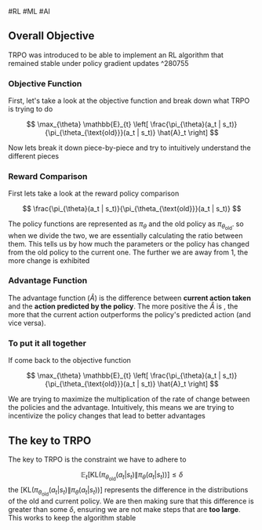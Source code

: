#RL #ML #AI
## Overall Objective

TRPO was introduced to be able to implement an RL algorithm that remained stable under policy gradient updates ^280755

### Objective Function

First, let's take a look at the objective function and break down what TRPO is trying to do

$$
\max_{\theta} \mathbb{E}_{t} \left[ \frac{\pi_{\theta}(a_t | s_t)}{\pi_{\theta_{\text{old}}}(a_t | s_t)} \hat{A}_t \right]
$$

Now lets break it down piece-by-piece and try to intuitively understand the different pieces


### Reward Comparison

First lets take a look at the reward policy comparison

$$
\frac{\pi_{\theta}(a_t | s_t)}{\pi_{\theta_{\text{old}}}(a_t | s_t)}
$$

The policy functions are represented as $\pi_{\theta}$ and the old policy as $\pi_{\theta_{\text{old}}}$. so when we divide the two, we are essentially calculating the ratio between them. This tells us by how much the parameters or the policy has changed from the old policy to the current one. The further we are away from 1, the more change is exhibited

### Advantage Function

The advantage function ($\hat{A}$) is the difference between **current action taken** and the **action predicted by the policy**. The more positive the $\hat{A}$ is , the more that the current action outperforms the policy's predicted action (and vice versa). 

### To put it all together

If come back to the objective function

$$
\max_{\theta} \mathbb{E}_{t} \left[ \frac{\pi_{\theta}(a_t | s_t)}{\pi_{\theta_{\text{old}}}(a_t | s_t)} \hat{A}_t \right]
$$

We are trying to maximize the multiplication of the rate of change between the policies and the advantage. Intuitively, this means we are trying to incentivize the policy changes that lead to better advantages

## The key to TRPO

The key to TRPO is the constraint we have to adhere to

$$
\mathbb{E}_{t} \left[ {\text{KL}} \left( \pi_{\theta_{\text{old}}}(a_t | s_t) \| \pi_{\theta}(a_t | s_t) \right) \right] \leq \delta
$$
the $\left[ {\text{KL}} \left( \pi_{\theta_{\text{old}}}(a_t | s_t) \| \pi_{\theta}(a_t | s_t) \right) \right]$ represents the difference in the distributions of the old and current policy. We are then making sure that this difference is greater than some $\delta$, ensuring we are not make steps that are **too large**. This works to keep the algorithm stable